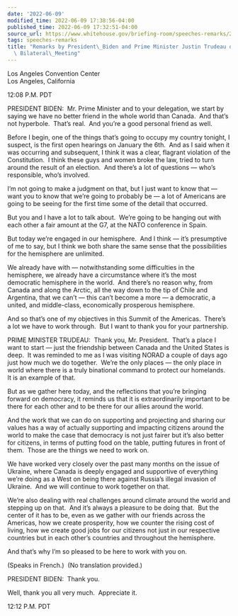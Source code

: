 ```yaml
---
date: '2022-06-09'
modified_time: 2022-06-09 17:38:56-04:00
published_time: 2022-06-09 17:32:51-04:00
source_url: https://www.whitehouse.gov/briefing-room/speeches-remarks/2022/06/09/remarks-by-president-biden-and-prime-minister-justin-trudeau-of-canada-before-bilateral-meeting/
tags: speeches-remarks
title: "Remarks by President\_Biden and Prime Minister Justin Trudeau of Canada Before\
  \ Bilateral\_Meeting"
---
```

 
Los Angeles Convention Center  
Los Angeles, California

12:08 P.M. PDT

PRESIDENT BIDEN:  Mr. Prime Minister and to your delegation, we start by
saying we have no better friend in the whole world than Canada.  And
that’s not hyperbole.  That’s real.  And you’re a good personal friend
as well.

Before I begin, one of the things that’s going to occupy my country
tonight, I suspect, is the first open hearings on January the 6th.  And
as I said when it was occurring and subsequent, I think it was a clear,
flagrant violation of the Constitution.  I think these guys and women
broke the law, tried to turn around the result of an election.  And
there’s a lot of questions — who’s responsible, who’s involved.

I’m not going to make a judgment on that, but I just want to know that —
want you to know that we’re going to probably be — a lot of Americans
are going to be seeing for the first time some of the detail that
occurred.

But you and I have a lot to talk about.  We’re going to be hanging out
with each other a fair amount at the G7, at the NATO conference in
Spain.

But today we’re engaged in our hemisphere.  And I think — it’s
presumptive of me to say, but I think we both share the same sense that
the possibilities for the hemisphere are unlimited.

We already have with — notwithstanding some difficulties in the
hemisphere, we already have a circumstance where it’s the most
democratic hemisphere in the world.  And there’s no reason why, from
Canada and along the Arctic, all the way down to the tip of Chile and
Argentina, that we can’t — this can’t become a more — a democratic, a
united, and middle-class, economically prosperous hemisphere.

And so that’s one of my objectives in this Summit of the Americas. 
There’s a lot we have to work through.  But I want to thank you for your
partnership.

PRIME MINISTER TRUDEAU:  Thank you, Mr. President.  That’s a place I
want to start — just the friendship between Canada and the United States
is deep.  It was reminded to me as I was visiting NORAD a couple of days
ago just how much we do together.  We’re the only places — the only
place in world where there is a truly binational command to protect our
homelands.  It is an example of that.

But as we gather here today, and the reflections that you’re bringing
forward on democracy, it reminds us that it is extraordinarily important
to be there for each other and to be there for our allies around the
world. 

And the work that we can do on supporting and projecting and sharing our
values has a way of actually supporting and impacting citizens around
the world to make the case that democracy is not just fairer but it’s
also better for citizens, in terms of putting food on the table, putting
futures in front of them.  Those are the things we need to work on.

We have worked very closely over the past many months on the issue of
Ukraine, where Canada is deeply engaged and supportive of everything
we’re doing as a West on being there against Russia’s illegal invasion
of Ukraine.  And we will continue to work together on that.

We’re also dealing with real challenges around climate around the world
and stepping up on that.  And it’s always a pleasure to be doing that. 
But the center of it has to be, even as we gather with our friends
across the Americas, how we create prosperity, how we counter the rising
cost of living, how we create good jobs for our citizens not just in our
respective countries but in each other’s countries and throughout the
hemisphere.

And that’s why I’m so pleased to be here to work with you on.

(Speaks in French.)  (No translation provided.)

PRESIDENT BIDEN:  Thank you.

Well, thank you all very much.  Appreciate it.

12:12 P.M. PDT
